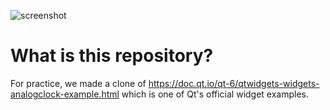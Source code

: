![screenshot](https://user-images.githubusercontent.com/19341857/200097272-b0135050-4103-43f0-b870-48fd7ea3b3c0.png)

# What is this repository?

For practice, we made a clone of https://doc.qt.io/qt-6/qtwidgets-widgets-analogclock-example.html
which is one of Qt's official widget examples.

<br>
<br>
<br>
